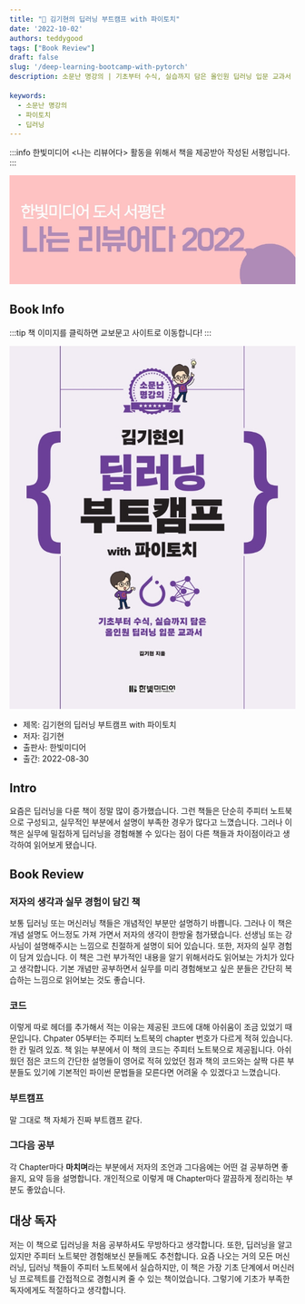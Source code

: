 ```yaml
---
title: "📖 김기현의 딥러닝 부트캠프 with 파이토치"
date: '2022-10-02'
authors: teddygood
tags: ["Book Review"]
draft: false
slug: '/deep-learning-bootcamp-with-pytorch'
description: 소문난 명강의 | 기초부터 수식, 실습까지 담은 올인원 딥러닝 입문 교과서

keywords:
  - 소문난 명강의
  - 파이토치
  - 딥러닝
---
```


:::info
한빛미디어 <나는 리뷰어다> 활동을 위해서 책을 제공받아 작성된 서평입니다.
:::

![나는 리뷰어다 2022](../assets/I-am-reviewer-2022.jpg)

## Book Info

:::tip
책 이미지를 클릭하면 교보문고 사이트로 이동합니다!
:::

[![책](../assets/review/deep-learning-bootcamp-with-pytorch.jpg)](https://www.kyobobook.co.kr/product/detailViewKor.laf?ejkGb=KOR&mallGb=KOR&barcode=9791169210140&orderClick=LEa&Kc=)

- 제목: 김기현의 딥러닝 부트캠프 with 파이토치
- 저자: 김기현
- 출판사: 한빛미디어
- 출간: 2022-08-30

<!--truncate-->

## Intro

요즘은 딥러닝을 다룬 책이 정말 많이 증가했습니다. 그런 책들은 단순히 주피터 노트북으로 구성되고, 실무적인 부분에서 설명이 부족한 경우가 많다고 느꼈습니다. 그러나 이 책은 실무에 밀접하게 딥러닝을 경험해볼 수 있다는 점이 다른 책들과 차이점이라고 생각하여 읽어보게 됐습니다.

## Book Review

### 저자의 생각과 실무 경험이 담긴 책

보통 딥러닝 또는 머신러닝 책들은 개념적인 부분만 설명하기 바쁩니다. 그러나 이 책은 개념 설명도 어느정도 가져 가면서 저자의 생각이 한방울 첨가됐습니다. 선생님 또는 강사님이 설명해주시는 느낌으로 친절하게 설명이 되어 있습니다. 또한, 저자의 실무 경험이 담겨 있습니다. 이 책은 그런 부가적인 내용을 알기 위해서라도 읽어보는 가치가 있다고 생각합니다. 기본 개념만 공부하면서 실무를 미리 경험해보고 싶은 분들은 간단히 복습하는 느낌으로 읽어보는 것도 좋습니다.

### 코드

이렇게 따로 헤더를 추가해서 적는 이유는 제공된 코드에 대해 아쉬움이 조금 있었기 때문입니다. Chpater 05부터는 주피터 노트북의 chapter 번호가 다르게 적혀 있습니다. 한 칸 밀려 있죠. 책 읽는 부분에서 
이 책의 코드는 주피터 노트북으로 제공됩니다. 아쉬웠던 점은 코드의 간단한 설명들이 영어로 적혀 있었던 점과 책의 코드와는 살짝 다른 부분들도 있기에 기본적인 파이썬 문법들을 모른다면 어려울 수 있겠다고 느꼈습니다. 

### 부트캠프

말 그대로 책 자체가 진짜 부트캠프 같다.

### 그다음 공부

각 Chapter마다 **마치며**라는 부분에서 저자의 조언과 그다음에는 어떤 걸 공부하면 좋을지, 요약 등을 설명합니다. 개인적으로 이렇게 매 Chapter마다 깔끔하게 정리하는 부분도 좋았습니다.

## 대상 독자

저는 이 책으로 딥러닝을 처음 공부하셔도 무방하다고 생각합니다. 또한, 딥러닝을 알고 있지만 주피터 노트북만 경험해보신 분들께도 추천합니다. 요즘 나오는 거의 모든 머신러닝, 딥러닝 책들이 주피터 노트북에서 실습하지만, 이 책은 가장 기초 단계에서 머신러닝 프로젝트를 간접적으로 경험시켜 줄 수 있는 책이었습니다. 그렇기에 기초가 부족한 독자에게도 적절하다고 생각합니다.